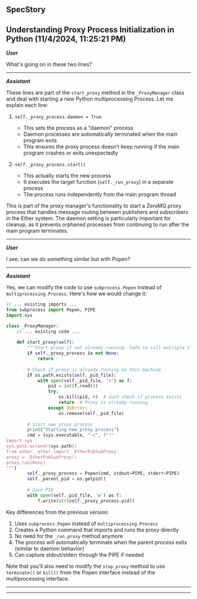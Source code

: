 ## SpecStory

## Understanding Proxy Process Initialization in Python (11/4/2024, 11:25:21 PM)

_**User**_

What's going on in these two lines?

---

_**Assistant**_

These lines are part of the `start_proxy` method in the `_ProxyManager` class and deal with starting a new Python multiprocessing Process. Let me explain each line:

1. `self._proxy_process.daemon = True`
   - This sets the process as a "daemon" process
   - Daemon processes are automatically terminated when the main program exits
   - This ensures the proxy process doesn't keep running if the main program crashes or exits unexpectedly

2. `self._proxy_process.start()`
   - This actually starts the new process
   - It executes the target function (`self._run_proxy`) in a separate process
   - The process runs independently from the main program thread

This is part of the proxy manager's functionality to start a ZeroMQ proxy process that handles message routing between publishers and subscribers in the Ether system. The daemon setting is particularly important for cleanup, as it prevents orphaned processes from continuing to run after the main program terminates.

---

_**User**_

I see, can we do something similar but with Popen?

---

_**Assistant**_

Yes, we can modify the code to use `subprocess.Popen` instead of `multiprocessing.Process`. Here's how we would change it:

```python:src/ether/_ether.py
// ... existing imports ...
from subprocess import Popen, PIPE
import sys

class _ProxyManager:
    // ... existing code ...
    
    def start_proxy(self):
        """Start proxy if not already running. Safe to call multiple times."""
        if self._proxy_process is not None:
            return
        
        # Check if proxy is already running on this machine
        if os.path.exists(self._pid_file):
            with open(self._pid_file, 'r') as f:
                pid = int(f.read())
                try:
                    os.kill(pid, 0)  # Just check if process exists
                    return  # Proxy is already running
                except OSError:
                    os.remove(self._pid_file)
        
        # Start new proxy process
        print("Starting new proxy process")
        cmd = [sys.executable, "-c", f"""
import sys
sys.path.extend({sys.path})
from ether._ether import _EtherPubSubProxy
proxy = _EtherPubSubProxy()
proxy.run(None)
"""]
        self._proxy_process = Popen(cmd, stdout=PIPE, stderr=PIPE)
        self._parent_pid = os.getpid()
        
        # Save PID
        with open(self._pid_file, 'w') as f:
            f.write(str(self._proxy_process.pid))
```

Key differences from the previous version:
1. Uses `subprocess.Popen` instead of `multiprocessing.Process`
2. Creates a Python command that imports and runs the proxy directly
3. No need for the `_run_proxy` method anymore
4. The process will automatically terminate when the parent process exits (similar to daemon behavior)
5. Can capture stdout/stderr through the PIPE if needed

Note that you'll also need to modify the `stop_proxy` method to use `terminate()` or `kill()` from the Popen interface instead of the multiprocessing interface.

---



---

